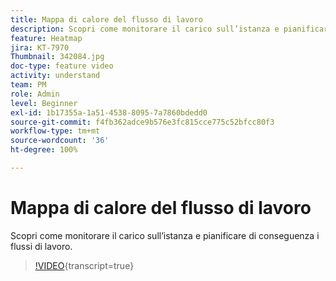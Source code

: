 ```yaml
---
title: Mappa di calore del flusso di lavoro
description: Scopri come monitorare il carico sull’istanza e pianificare di conseguenza i flussi di lavoro.
feature: Heatmap
jira: KT-7970
Thumbnail: 342084.jpg
doc-type: feature video
activity: understand
team: PM
role: Admin
level: Beginner
exl-id: 1b17355a-1a51-4538-8095-7a7860bdedd0
source-git-commit: f4fb362adce9b576e3fc815cce775c52bfcc80f3
workflow-type: tm+mt
source-wordcount: '36'
ht-degree: 100%

---
```


# Mappa di calore del flusso di lavoro

Scopri come monitorare il carico sull’istanza e pianificare di conseguenza i flussi di lavoro.

>[!VIDEO](https://video.tv.adobe.com/v/3445405?quality=12&learn=on&captions=ita){transcript=true}
